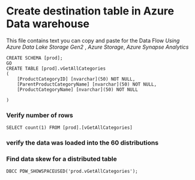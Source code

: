 # Create destination table in Azure Data warehouse
This file contains text you can copy and paste for the Data Flow _Using Azure Data Lake Storage Gen2_ , _Azure Storage_, _Azure Synapse Analytics_  

```
CREATE SCHEMA [prod];
GO
CREATE TABLE [prod].vGetAllCategories
(
    [ProductCategoryID] [nvarchar](50) NOT NULL,
	[ParentProductCategoryName] [nvarchar](50) NOT NULL,
	[ProductCategoryName] [nvarchar](50) NOT NULL
	
)
```

### Verify number of rows
```
SELECT count(1) FROM [prod].[vGetAllCategories]
```



### verify the data was loaded into the 60 distributions
###  Find data skew for a distributed table
```
DBCC PDW_SHOWSPACEUSED('prod.vGetAllCategories');
```

